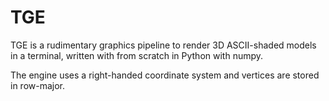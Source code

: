 # TGE

TGE is a rudimentary graphics pipeline to render 3D ASCII-shaded models in a terminal, written with from scratch in Python with numpy.

The engine uses a right-handed coordinate system and vertices are stored in row-major.
